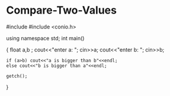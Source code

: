 # Compare-Two-Values

#include <iostream>
#include <conio.h>

using namespace std;
int main()

{
	float a,b ;
	cout<<"enter a: ";
	cin>>a;
	cout<<"enter b: ";
	cin>>b;
	
	if (a>b) cout<<"a is bigger than b"<<endl;
	else cout<<"b is bigger than a"<<endl;
	
	getch();
	
	
	
}
